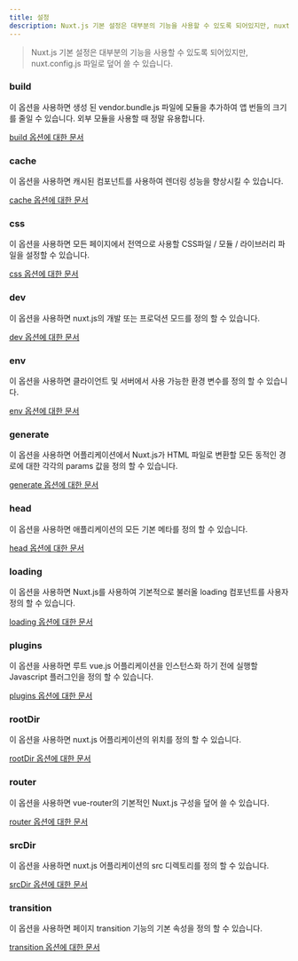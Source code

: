 ```yaml
---
title: 설정
description: Nuxt.js 기본 설정은 대부분의 기능을 사용할 수 있도록 되어있지만, nuxt.config.js 파일로 덮어 쓸 수 있습니다.
---
```


> Nuxt.js 기본 설정은 대부분의 기능을 사용할 수 있도록 되어있지만, nuxt.config.js 파일로 덮어 쓸 수 있습니다.

### build

이 옵션을 사용하면 생성 된 vendor.bundle.js 파일에 모듈을 추가하여 앱 번들의 크기를 줄일 수 있습니다. 외부 모듈을 사용할 때 정말 유용합니다.

[build 옵션에 대한 문서](/api/configuration-build)

### cache

이 옵션을 사용하면 캐시된 컴포넌트를 사용하여 렌더링 성능을 향상시킬 수 있습니다.

[cache 옵션에 대한 문서](/api/configuration-cache)

### css

이 옵션을 사용하면 모든 페이지에서 전역으로 사용할 CSS파일 / 모듈 / 라이브러리 파일을 설정할 수 있습니다.

[css 옵션에 대한 문서](/api/configuration-css)

### dev

이 옵션을 사용하면 nuxt.js의 개발 또는 프로덕션 모드를 정의 할 수 있습니다.

[dev 옵션에 대한 문서](/api/configuration-dev)

### env

이 옵션을 사용하면 클라이언트 및 서버에서 사용 가능한 환경 변수를 정의 할 수 있습니다.

[env 옵션에 대한 문서](/api/configuration-env)

### generate

이 옵션을 사용하면 어플리케이션에서 Nuxt.js가 HTML 파일로 변환할 모든 동적인 경로에 대한 각각의 params 값을 정의 할 수 있습니다.

[generate 옵션에 대한 문서](/api/configuration-generate)

### head

이 옵션을 사용하면 애플리케이션의 모든 기본 메타를 정의 할 수 있습니다.

[head 옵션에 대한 문서](/api/configuration-head)

### loading

이 옵션을 사용하면 Nuxt.js를 사용하여 기본적으로 불러올 loading 컴포넌트를 사용자 정의 할 수 있습니다.

[loading 옵션에 대한 문서](/api/configuration-loading)

### plugins

이 옵션을 사용하면 루트 vue.js 어플리케이션을 인스턴스화 하기 전에 실행할 Javascript 플러그인을 정의 할 수 있습니다.

[plugins 옵션에 대한 문서](/api/configuration-plugins)

### rootDir

이 옵션을 사용하면 nuxt.js 어플리케이션의 위치를 정의 할 수 있습니다.

[rootDir 옵션에 대한 문서](/api/configuration-rootdir)

### router

이 옵션을 사용하면 vue-router의 기본적인 Nuxt.js 구성을 덮어 쓸 수 있습니다.

[router 옵션에 대한 문서](/api/configuration-router)

### srcDir

이 옵션을 사용하면 nuxt.js 어플리케이션의 src 디렉토리를 정의 할 수 있습니다.

[srcDir 옵션에 대한 문서](/api/configuration-srcdir)

### transition

이 옵션을 사용하면 페이지 transition 기능의 기본 속성을 정의 할 수 있습니다.

[transition 옵션에 대한 문서](/api/configuration-transition)

